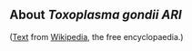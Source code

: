 About *Toxoplasma gondii ARI*
-----------------------------



([Text](http://en.wikipedia.org/wiki/Toxoplasma_gondii) from
[Wikipedia](http://en.wikipedia.org/), the free encyclopaedia.)
